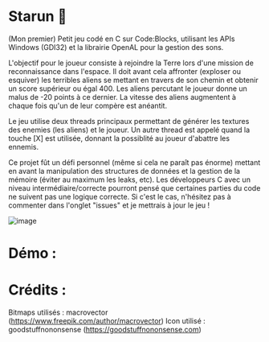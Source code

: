 # Starun 👾

(Mon premier) Petit jeu codé en C sur Code:Blocks, utilisant les APIs Windows (GDI32) et la librairie OpenAL pour la gestion des sons. 

L'objectif pour le joueur consiste à rejoindre la Terre lors d'une mission de reconnaissance dans l'espace. Il doit avant cela affronter (exploser ou esquiver) les terribles aliens se mettant en travers de son chemin et obtenir un score supérieur ou égal 400. 
Les aliens percutant le joueur donne un malus de -20 points à ce dernier. La vitesse des aliens augmentent à chaque fois qu'un de leur compère est anéantit. 

Le jeu utilise deux threads principaux permettant de générer les textures des enemies (les aliens) et le joueur. Un autre thread est appelé quand la touche [X] est utilisée, donnant la possiblité au joueur d'abattre les ennemis. 

Ce projet fût un défi personnel (même si cela ne paraît pas énorme) mettant en avant la manipulation des structures de données et la gestion de la mémoire (éviter au maximum les leaks, etc). Les développeurs C avec un niveau intermédiaire/correcte pourront pensé que certaines parties du code ne suivent pas une logique correcte. Si c'est le cas, n'hésitez pas à commenter dans l'onglet "issues" et je mettrais à jour le jeu ! 

![image](https://github.com/ulyssepmt/Starun/assets/89702597/572063b4-9328-410a-9979-97ce7c35f1bd)




# Démo : 



# Crédits : 

Bitmaps utilisés : macrovector (https://www.freepik.com/author/macrovector)
Icon utilisé : goodstuffnononsense (https://goodstuffnononsense.com)



